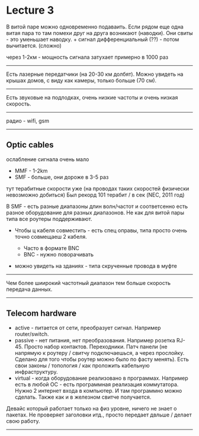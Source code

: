 # Lecture 3
В витой паре можно одновременно подаваить. Если рядом еще одна витая пара то там помехи друг на друга возникают (наводки). Они свиты - это уменьшает наводку. + сигнал дифференциальный (??) - потом вычитается. (сложно)

через 1-2км -  мощность сигнала затухает примерно в 1000 раз  

---

Есть лазерные передатчики (на 20-30 км долбят). Можно увидеть на крышах домов, c виду как камеры, только больше (70 см). 

---

Есть звуковые на подлодках, очень низкие частоты и очень низкая скорость.

---

радио  - wifi, gsm

---

## Optic cables
ослабление сигнала очень мало
- MMF - 1-2km
- SMF - больше, они дороже в 3-5 раз

тут терабитные скорости уже (на проводах таких скоростей физически невозможно добиться) Был рекорд 101 терабит / в сек (NEC, 2011 год)

В SMF - есть разные диапазоны длин волн/частот и соответсенно есть разное оборудование для разных диапазонов. Не как для витой пары типа все роутеры поддерживают.

- Чтобы ц кабеля совместить - есть спец оправы, типа просто очень точно совмещаеш 2 кабеля.
    - Часто в формате BNC
    - BNC - нужно поворачивать

- можно увидеть на зданиях - типа скрученные провода в муфте

---

Чем более шиирокий частотный диапазон тем больше скорость передача данных.

---

## Telecom hardware
- active - питается от сети, преобразует сигнал. Например router/switch.
- passive - нет питания, нет преобразования. Например розетка RJ-45. Просто набор контактов. Переходники. Патч панели (не напрямую к роутеру / свитчу подключаешься, а через прослойку. Сделано для того чтобы роутер можно было по фасту менять). Есть свои законы / топология / как проложить кабельную инфраструктуру.
- virtual - когда оборудование реализовано в программах. Например есть в любой ОС - есть программная реализация коммутатора. Нужно 2 интернет входа в компьютер. И там программно можно сделать. Также как и в железном свитче получается.

Девайс который работает только на физ уровне, ничего не знает о пакетах. Не проверяет заголовки итд., просто передает двльше / делает свою работу. 

---

